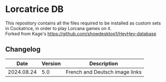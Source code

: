 # Lorcatrice DB
This repository contains all the files required to be installed as custom sets in Cockatrice, in order to play Lorcana games on it.  
Forked from Kage's https://github.com/showdesktop1/HeyHey-database

## Changelog

| Date       | Version      | Description                          |
|------------|--------------|--------------------------------------|
| 2024.08.24 | 5.0          | French and Deutsch image links       |
